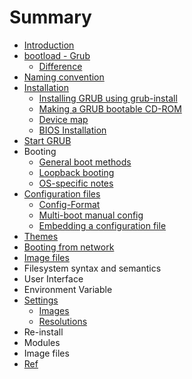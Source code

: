 # Summary

* [Introduction](README.md)
* [bootload - Grub](bootload---grub.md)
    * [Difference](difference.md)
* [Naming convention](naming-convention.md)
* [Installation](installation.md)
    * [Installing GRUB using grub-install](installing-grub-using-grub-install.md)
    * [Making a GRUB bootable CD-ROM](making-a-grub-bootable-cd-rom.md)
    * [Device map](device-map.md)
    * [BIOS Installation](bios-installation.md)
* [Start GRUB](start-grub.md)
* Booting
    * [General boot methods](general-boot-methods.md)
    * [Loopback booting](loopback-booting.md)
    * [OS-specific notes](os-specific-notes.md)
* [Configuration files](configuration-files.md)
    * [Config-Format](config-format.md)
    * [Multi-boot manual config](multi-boot-manual-config.md)
    * [Embedding a configuration file](embedding-a-configuration-file.md)
* [Themes](themes.md)
* [Booting from network](booting-from-network.md)
* [Image files](image-files.md)
* Filesystem syntax and semantics
* User Interface
* Environment Variable
* [Settings](settings.md)
    * [Images](images.md)
    * [Resolutions](resolutions.md)
* Re-install
* Modules
* Image files
* [Ref](ref.md)

